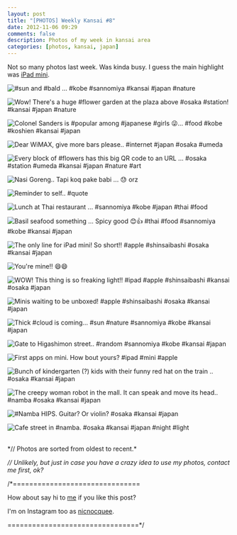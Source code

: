```yaml
---
layout: post
title: "[PHOTOS] Weekly Kansai #8"
date: 2012-11-06 09:29
comments: false
description: Photos of my week in kansai area
categories: [photos, kansai, japan]
---
```


Not so many photos last week. Was kinda busy. I guess the main highlight was [iPad mini](http://nicnocquee.com/blog/2012/11/02/thoughts-ipad-mini-first-impression/).
 
 
![#sun and #bald ... #kobe #sannomiya #kansai #japan #nature](http://distilleryimage11.s3.amazonaws.com/6878a822226711e294471231381b5c9e_7.jpg) 
 
 <!-- more -->
 
![Wow! There's a huge #flower garden at the plaza above #osaka #station! #kansai #japan #nature](http://distilleryimage1.s3.amazonaws.com/a29a7ab2226711e2bb6a12313804d574_7.jpg) 
 
 
![Colonel Sanders is #popular among #japanese #girls 😜... #food #kobe #koshien #kansai #japan](http://distilleryimage2.s3.amazonaws.com/a076de8c226811e2974222000a1fbdac_7.jpg) 
 
 
![Dear WiMAX, give more bars please.. #internet #japan #osaka #umeda](http://distilleryimage1.s3.amazonaws.com/b24d6620226911e2aaec22000a1faf7c_7.jpg) 
 
 
![Every block of #flowers has this big QR code to an URL ... #osaka #station #umeda #kansai #japan #nature #art](http://distilleryimage9.s3.amazonaws.com/dae76aac227f11e2984f22000a1fb895_7.jpg) 
 
 
![Nasi Goreng.. Tapi koq pake babi ... 😓 orz](http://distilleryimage10.s3.amazonaws.com/f604d2e0228711e2840e1231381410d6_7.jpg) 
 
 
![Reminder to self.. #quote](http://distilleryimage1.s3.amazonaws.com/ac261bf2231311e2ac9b22000a1fb864_7.jpg) 
 
 
![Lunch at Thai restaurant ... #sannomiya #kobe #japan #thai #food](http://distilleryimage10.s3.amazonaws.com/fb262c4423de11e2ae9122000a1f9aa7_7.jpg) 
 
 
![Basil seafood something ... Spicy good 😊👍 #thai #food #sannomiya #kobe #kansai #japan](http://distilleryimage1.s3.amazonaws.com/6fb15bd223e511e2896922000a1fbe1a_7.jpg) 
 
 
![The only line for iPad mini! So short!! #apple #shinsaibashi #osaka #kansai #japan](http://distilleryimage10.s3.amazonaws.com/02741656248d11e2a33422000a1ea02a_7.jpg) 
 
 
![You're mine!! 😄😄](http://distilleryimage8.s3.amazonaws.com/2e6a3ef2248d11e2b95b22000a1fab39_7.jpg) 
 
 
![WOW! This thing is so freaking light!! #ipad #apple #shinsaibashi #kansai #osaka #japan](http://distilleryimage4.s3.amazonaws.com/5c1d9718248d11e282e022000a1fbc68_7.jpg) 
 
 
![Minis waiting to be unboxed!  #apple #shinsaibashi #osaka #kansai #japan](http://distilleryimage6.s3.amazonaws.com/78b8727e249411e2b82c22000a1fbca3_7.jpg) 
 
 
![Thick #cloud is coming... #sun #nature #sannomiya #kobe #kansai #japan](http://distilleryimage1.s3.amazonaws.com/a87066dc24a511e29b9b22000a1f96c5_7.jpg) 
 
 
![Gate to Higashimon street.. #random #sannomiya #kobe #kansai #japan](http://distilleryimage7.s3.amazonaws.com/3781389224a611e2b3f322000a1f96e5_7.jpg) 
 
 
![First apps on mini. How bout yours? #ipad #mini #apple](http://distilleryimage5.s3.amazonaws.com/23cee5ee24b311e28ad722000a9f1498_7.jpg) 
 
 
![Bunch of kindergarten (?) kids with their funny red hat on the train .. #osaka #kansai #japan](http://distilleryimage1.s3.amazonaws.com/b164cb4224dd11e280cd22000a9f18de_7.jpg) 
 
 
![The creepy woman robot in the mall. It can speak and move its head.. #namba #osaka #kansai #japan](http://distilleryimage7.s3.amazonaws.com/891829fc259811e289bf22000a1fa4a9_7.jpg) 
 
 
![#Namba HIPS. Guitar? Or violin? #osaka #kansai #japan](http://distilleryimage0.s3.amazonaws.com/fc8aea5e259911e2b1d222000a1fb859_7.jpg) 
 
 
![Cafe street in #namba. #osaka #kansai #japan #night #light](http://distilleryimage0.s3.amazonaws.com/9865cff025bf11e2bf341231381f7502_7.jpg)



<br/>
*// Photos are sorted from oldest to recent.*

*// Unlikely, but just in case you have a crazy idea to use my photos, contact me first, ok?*

/*===============================

How about say hi to [me](http://twitter.com/nicnocquee) if you like this post?

I'm on Instagram too as [nicnocquee](instagram://user?username=nicnocquee).

================================*/